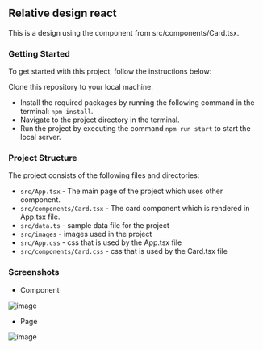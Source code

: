 ## Relative design react
This is a design using the component from src/components/Card.tsx.

### Getting Started
To get started with this project, follow the instructions below:

Clone this repository to your local machine.
- Install the required packages by running the following command in the terminal: `npm install`.
- Navigate to the project directory in the terminal.
- Run the project by executing the command `npm run start` to start the local server.

### Project Structure
The project consists of the following files and directories:
- `src/App.tsx` - The main page of the project which uses other component.
- `src/components/Card.tsx` - The card component which is rendered in App.tsx file.
- `src/data.ts` - sample data file for the project
- `src/images` - images used in the project
- `src/App.css` - css that is used by the App.tsx file
- `src/components/Card.css` - css that is used by the Card.tsx file

### Screenshots
- Component

![image](https://user-images.githubusercontent.com/29038590/227778112-0ca4fc19-f0bc-460a-89d8-f624b180df41.png)

- Page

![image](https://user-images.githubusercontent.com/29038590/227778046-900ba7dd-7859-44a8-afeb-3b6bb2383bc1.png)

